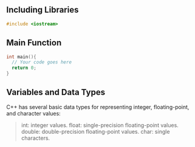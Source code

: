 ## Including Libraries
~~~c++
#include <iostream>
~~~

## Main Function
~~~c++
int main(){
  // Your code goes here
  return 0;
}
~~~

## Variables and Data Types
C++ has several basic data types for representing integer, floating-point, and character values:

>int: integer values.
>float: single-precision floating-point values.
>double: double-precision floating-point values.
>char: single characters.